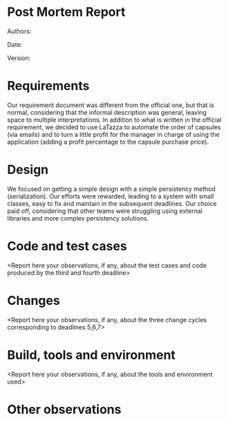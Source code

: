 # Post Mortem Report

Authors:

Date:

Version:


<This document is about your observations and lessons learnt on the project. They will not be used to grade the project> 

# Requirements

Our requirement document was different from the official one, but that is normal, considering that the informal description was general, leaving space to multiple interpretations.
In addition to what is written in the official requirement, we decided to use LaTazza to automate the order of capsules (via emails) and to turn a little profit for the manager in charge of using the application (adding a profit percentage to the capsule purchase price).

# Design

We focused on getting a simple design with a simple persistency method (serialization). Our efforts were rewarded, leading to a system with small classes, easy to fix and maintain in the subsequent deadlines.
Our choice paid off, considering that other teams were struggling using external libraries and more complex persistency solutions.

# Code and test cases

<Report here your observations, if any, about the test cases and code produced by the third and fourth deadline>

# Changes

<Report here your observations, if any, about the three change cycles corresponding to deadlines 5,6,7>


# Build, tools and environment

<Report here your observations, if any, about the tools and environment used>

# Other observations

<Report here any other comment or suggestion >

